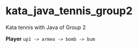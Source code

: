 kata_java_tennis_group2
=======================

Kata tennis with Java of Group 2

**Player**
`up1 -> armeo -> bomb -> bum`
